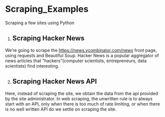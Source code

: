 # Scraping_Examples
Scraping a few sites using Python

1. ## Scraping Hacker News ##
We’re going to scrape the https://news.ycombinator.com/news front page, using
requests and Beautiful Soup.
Hacker News is a popular aggregator of news articles that “hackers”(computer scientists, entrepreneurs, data scientists) find interesting.

2. ## Scraping Hacker News API ##
Here, instead of scraping the site, we obtain the data from the api provided by the site administrator.
In web scraping, the unwritten rule is to always start with an API, only when there is too much of rate limiting, or when there is no well written API do we settle on scraping the site.